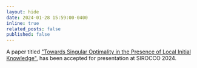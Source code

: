 ```yaml
---
layout: hide
date: 2024-01-28 15:59:00-0400
inline: true
related_posts: false
published: false
---
```


A paper titled <a href="https://link.springer.com/chapter/10.1007/978-3-031-60603-8_17">"Towards Singular Optimality in the Presence of Local Initial Knowledge"</a>, has been accepted for presentation at SIROCCO 2024.

 
